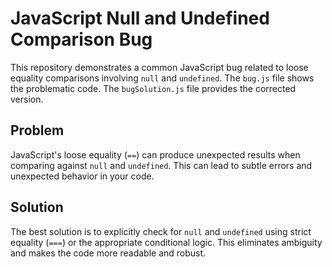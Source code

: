 # JavaScript Null and Undefined Comparison Bug

This repository demonstrates a common JavaScript bug related to loose equality comparisons involving `null` and `undefined`.  The `bug.js` file shows the problematic code.  The `bugSolution.js` file provides the corrected version.

## Problem

JavaScript's loose equality (`==`) can produce unexpected results when comparing against `null` and `undefined`.  This can lead to subtle errors and unexpected behavior in your code.

## Solution

The best solution is to explicitly check for `null` and `undefined` using strict equality (`===`) or the appropriate conditional logic.  This eliminates ambiguity and makes the code more readable and robust.